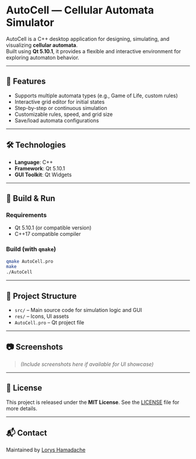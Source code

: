 # AutoCell — Cellular Automata Simulator

AutoCell is a C++ desktop application for designing, simulating, and visualizing **cellular automata**.  
Built using **Qt 5.10.1**, it provides a flexible and interactive environment for exploring automaton behavior.

---

## 🚀 Features

- Supports multiple automata types (e.g., Game of Life, custom rules)
- Interactive grid editor for initial states
- Step-by-step or continuous simulation
- Customizable rules, speed, and grid size
- Save/load automata configurations

---

## 🛠️ Technologies

- **Language**: C++  
- **Framework**: Qt 5.10.1  
- **GUI Toolkit**: Qt Widgets

---

## 🧪 Build & Run

### Requirements

- Qt 5.10.1 (or compatible version)
- C++17 compatible compiler

### Build (with `qmake`)

```bash
qmake AutoCell.pro
make
./AutoCell
```

---

## 📁 Project Structure

- `src/` – Main source code for simulation logic and GUI
- `res/` – Icons, UI assets
- `AutoCell.pro` – Qt project file

---

## 📷 Screenshots

> _(Include screenshots here if available for UI showcase)_

---

## 📄 License

This project is released under the **MIT License**. See the [LICENSE](./LICENSE) file for more details.

---

## 📬 Contact

Maintained by [Lorys Hamadache](https://github.com/LorysHamadache)
